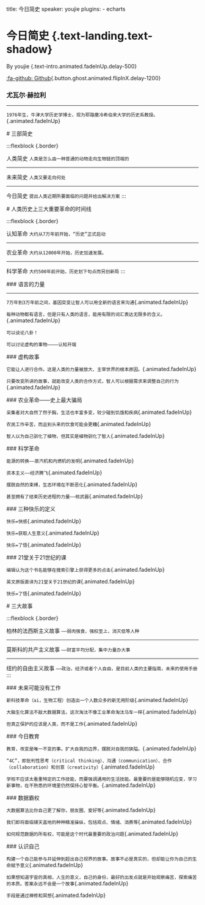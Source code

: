 title: 今日简史
speaker: youjie
plugins:
    - echarts

<slide class="bg-black-blue aligncenter" image="https://source.unsplash.com/C1HhAQrbykQ/ .dark">

# 今日简史 {.text-landing.text-shadow}

By youjie {.text-intro.animated.fadeInUp.delay-500}

[:fa-github: Github](https://github.com/ksky521/nodeppt){.button.ghost.animated.flipInX.delay-1200}

<slide :class="size-30 aligncenter">

### 尤瓦尔·赫拉利

---

`1976年生，牛津大学历史学博士，现为耶路撒冷希伯来大学的历史系教授。` {.animated.fadeInUp}

<slide>
# 三部简史

:::flexblock {.border}

人类简史
`人类是怎么由一种普通的动物走向生物链的顶端的`

---

未来简史
`人类又要走向何处`

---

今日简史
`提出人类近期所要面临的问题并给出解决方案`
:::

<slide>
# 人类历史上三大重要革命的时间线

:::flexblock {.border}

认知革命
`大约从7万年前开始，“历史”正式启动`

---

农业革命
`大约从12000年开始，历史加速发展。`

---

科学革命
`大约500年前开始，历史划下句点而另创新局`
:::

<slide :class="size-30 aligncenter">
### 语言的力量

---

`7万年到3万年前之间，基因突变让智人可以用全新的语言来沟通`{.animated.fadeInUp}

`每种动物都有语言，但是只有人类的语言，能用有限的词汇表达无限多的含义。`{.animated.fadeInUp}

`可以谈论八卦！`

`可以讨论虚构的事物————认知开端`


<slide :class="size-30 aligncenter">
### 虚构故事

`它能让人进行合作。这是人类的力量被放大、主宰世界的根本原因。`{.animated.fadeInUp}

`只要改变所讲的故事，就能改变人类的合作方式，智人可以根据需求来调整自己的行为`{.animated.fadeInUp}


<slide :class="size-30 aligncenter">
### 农业革命——史上最大骗局

`采集者对大自然了然于胸，生活也丰富多变，较少碰到饥饿和疾病`{.animated.fadeInUp}

`农民工作辛苦，而且到头来的饮食可能会更糟`{.animated.fadeInUp}

`智人以为自己驯化了植物，但其实是植物驯化了智人`{.animated.fadeInUp}

<slide :class="size-30 aligncenter">
### 科学革命

`能源的转换——蒸汽机和内燃机的发明`{.animated.fadeInUp}

`资本主义——经济腾飞`{.animated.fadeInUp}

`摆脱自然的束缚，生态环境在不断恶化`{.animated.fadeInUp}

`甚至拥有了结束历史进程的力量——核武器`{.animated.fadeInUp}


<slide :class="size-30 aligncenter">
### 三种快乐的定义

`快乐=快感`{.animated.fadeInUp}

`快乐=获取人生意义`{.animated.fadeInUp}

`快乐=了悟`{.animated.fadeInUp}


<slide :class="size-30 aligncenter">
### 21堂关于21世纪的课

`编辑认为这个书名能够在搜索引擎上获得更多的点击`{.animated.fadeInUp}

`英文原版直译为21堂关于21世纪的课`{.animated.fadeInUp}

`快乐=了悟`{.animated.fadeInUp}

<slide>
# 三大故事

:::flexblock {.border}

柏林的法西斯主义故事
`——弱肉强食，强权至上，消灭低等人种`

---

莫斯科的共产主义故事
`——财富平均分配，集中力量办大事`

---

纽约的自由主义故事
`——政治，经济或者个人自由，是目前人类的主要指南，未来的使用手册`
:::

<slide :class="size-30 aligncenter">
### 未来可能没有工作

`新科技革命（ai，生物工程）创造出一个人数众多的新无用阶级`{.animated.fadeInUp}

`大脑生化算法不敌大数据算法，这次淘汰不像工业革命淘汰马车一样`{.animated.fadeInUp}

`但真正保护的应该是人类，而不是工作`{.animated.fadeInUp}


<slide :class="size-30 aligncenter">
### 今日教育

`教育，改变是唯一不变的事。扩大自我的边界，摆脱对自我的狭隘。`{.animated.fadeInUp}

`“4C”，即批判性思考（critical thinking）、沟通（communication）、合作（collaboration）和创意（creativity）`{.animated.fadeInUp}

`学校不应该太看重特定的工作技能，而要强调通用的生活技能。最重要的是能够随机应变，学习新事物，在不熟悉的环境里仍然保持心智平衡。`{.animated.fadeInUp}


<slide :class="size-30 aligncenter">
### 数据霸权

`大数据算法比你自己更了解你，朋友圈、爱好等`{.animated.fadeInUp}

`我们即将面临铺天盖地的种种精准操纵，包括观点、情绪、消费等`{.animated.fadeInUp}

`如何规范数据的所有权，可能是这个时代最重要的政治问题`{.animated.fadeInUp}

<slide :class="size-30 aligncenter">
### 认识自己

`构建一个自己能参与并延伸到超出自己视界的故事。故事不必是真实的，但却能让你为自己的生命赋予意义`{.animated.fadeInUp}

`如果想知道宇宙的真相，人生的意义，自己的身份，最好的出发点就是开始观察痛苦，探索痛苦的本质。答案永远不会是一个故事`{.animated.fadeInUp}

`手段是通过禅修和冥想`{.animated.fadeInUp}

